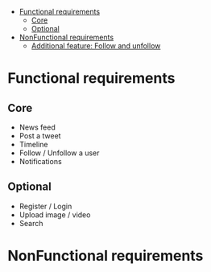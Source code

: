 - [Functional requirements](#functional-requirements)
  - [Core](#core)
  - [Optional](#optional)
- [NonFunctional requirements](#nonfunctional-requirements)
  - [Additional feature: Follow and unfollow](#additional-feature-follow-and-unfollow)


# Functional requirements
## Core 
* News feed
* Post a tweet
* Timeline
* Follow / Unfollow a user
* Notifications

## Optional

* Register / Login
* Upload image / video
* Search

# NonFunctional requirements


